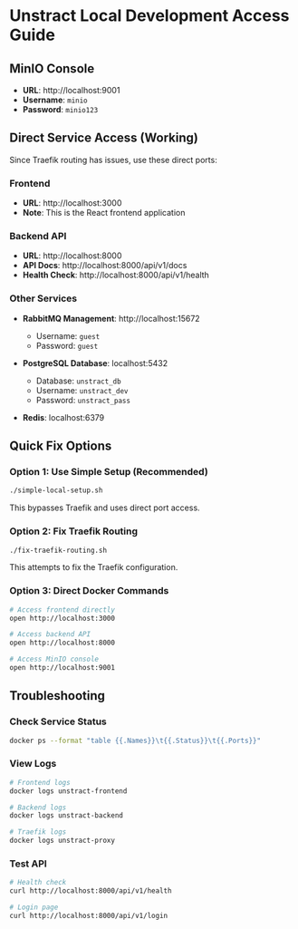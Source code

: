# Unstract Local Development Access Guide

## MinIO Console
- **URL**: http://localhost:9001
- **Username**: `minio`
- **Password**: `minio123`

## Direct Service Access (Working)
Since Traefik routing has issues, use these direct ports:

### Frontend
- **URL**: http://localhost:3000
- **Note**: This is the React frontend application

### Backend API
- **URL**: http://localhost:8000
- **API Docs**: http://localhost:8000/api/v1/docs
- **Health Check**: http://localhost:8000/api/v1/health

### Other Services
- **RabbitMQ Management**: http://localhost:15672
  - Username: `guest`
  - Password: `guest`
  
- **PostgreSQL Database**: localhost:5432
  - Database: `unstract_db`
  - Username: `unstract_dev`
  - Password: `unstract_pass`

- **Redis**: localhost:6379

## Quick Fix Options

### Option 1: Use Simple Setup (Recommended)
```bash
./simple-local-setup.sh
```
This bypasses Traefik and uses direct port access.

### Option 2: Fix Traefik Routing
```bash
./fix-traefik-routing.sh
```
This attempts to fix the Traefik configuration.

### Option 3: Direct Docker Commands
```bash
# Access frontend directly
open http://localhost:3000

# Access backend API
open http://localhost:8000

# Access MinIO console
open http://localhost:9001
```

## Troubleshooting

### Check Service Status
```bash
docker ps --format "table {{.Names}}\t{{.Status}}\t{{.Ports}}"
```

### View Logs
```bash
# Frontend logs
docker logs unstract-frontend

# Backend logs
docker logs unstract-backend

# Traefik logs
docker logs unstract-proxy
```

### Test API
```bash
# Health check
curl http://localhost:8000/api/v1/health

# Login page
curl http://localhost:8000/api/v1/login
```